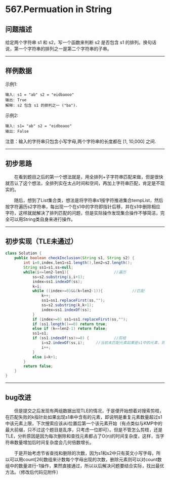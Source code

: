 # 567.Permuation in String

## 问题描述
给定两个字符串 s1 和 s2，写一个函数来判断 s2 是否包含 s1 的排列。换句话说，第一个字符串的排列之一是第二个字符串的子串。 

---

## 样例数据  
示例1:
```
输入: s1 = "ab" s2 = "eidbaooo"
输出: True
解释: s2 包含 s1 的排列之一 ("ba").
```
示例2:
```
输入: s1= "ab" s2 = "eidboaoo"
输出: False
 ```
注意：输入的字符串只包含小写字母,两个字符串的长度都在 [1, 10,000] 之间.

---
## 初步思路
&emsp;&emsp;在看到题目之后的第一个想法就是，用全排列+子字符串匹配来做，但是很快就否认了这个想法，全排列实在太占时间和空间，再加上字符串匹配，肯定是不现实的。

&emsp;&emsp;随后，想到了List集合类，想法是将字符串s1按字符推进集合tempList，然后按字符遍历s2字符串，每出现一个在s1中的字符即指针后移，并在s1中删除相应字符，这样就就解决了排列匹配的问题，但是实际操作发现集合操作不够简洁，完全可以用String类自身来进行操作。

---
## 初步实现（TLE未通过）

```java
class Solution {
    public boolean checkInclusion(String s1, String s2) {
    	int i=0,index,len1=s1.length(),len2=s2.length();
        String ss1=s1,ss=null;
        while(i<=len2-len1){					//遍历
            ss=s2.substring(i,i+1);
            index=ss1.indexOf(ss);
            k=i;
            while ((index>=0)&&(k<len2-1)){				//匹配
                k++;
                ss1=ss1.replaceFirst(ss,"");
                ss=s2.substring(k,k+1);
                index=ss1.indexOf(ss);
            }
            if (index>=0) ss1=ss1.replaceFirst(ss,"");
            if (ss1.length()==0) return true;
            else if (k==len2-1) return false;
            ss1=s1;
            if (ss1.indexOf(ss)>=0) {			//剪枝
                i=s2.indexOf(ss,i);		//当前未匹配元素如果是s1中的元素，则下次搜索从i位置后第一个该元素位置开始
                i++;
            }
            else i=k+1;
        }
        return false;
    }
}
```
---
## bug改进
&emsp;&emsp;但是提交之后发现有两组数据出现TLE的情况，于是便开始想着对搜索剪枝，在匹配失败的k指针处如果出现s1串中含有的元素，即说明是重复元素数量超过s1中该元素上限，下次搜索应该从i位置后第一个该元素开始（有点类似与KMP中的最大前缀，只不过这个题目是乱序，只考虑一位即可）。但是不管怎么剪枝，还是TLE，分析原因是因为每次删除和查找元素都占了O(n)的时间复杂度，这样，当字符串数量增加后时间复杂度会几何倍数增长。

&emsp;&emsp;于是开始考虑节省查找和删除的次数，因为s1和s2中只有英文小写字母，所以可以用count[26]数组来计数每个字母出现的次数，删除元素则可以对count数组中的数量进行-1操作，果然直接通过，所以以后解决问题要结合实际，找出最优方法。（修改后代码见附件）

